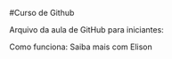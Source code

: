 #Curso de Github

Arquivo da aula de GitHub para iniciantes:

Como funciona: Saiba mais com Elison

